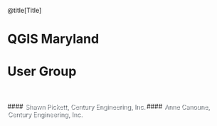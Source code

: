 @title[Title]
<br>
# QGIS Maryland
# User Group
<br>
<br>
#### <span style="color:#fff;text-shadow: 2px 2px #5b6269;">Shawn Pickett, Century Engineering, Inc.</span>
#### <span style="color:#fff;text-shadow: 2px 2px #5b6269;">Anne Canoune, Century Engineering, Inc.</span>